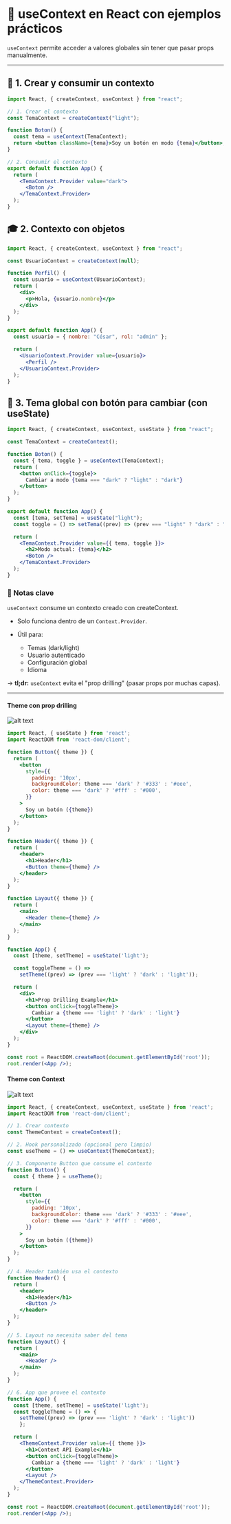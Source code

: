 # 📘 useContext en React con ejemplos prácticos

`useContext` permite acceder a valores globales sin tener que pasar props manualmente.

---

## 🧠 1. Crear y consumir un contexto

```jsx
import React, { createContext, useContext } from "react";

// 1. Crear el contexto
const TemaContext = createContext("light");

function Boton() {
  const tema = useContext(TemaContext);
  return <button className={tema}>Soy un botón en modo {tema}</button>;
}

// 2. Consumir el contexto
export default function App() {
  return (
    <TemaContext.Provider value="dark">
      <Boton />
    </TemaContext.Provider>
  );
}
```

## 🎓 2. Contexto con objetos

```jsx
import React, { createContext, useContext } from "react";

const UsuarioContext = createContext(null);

function Perfil() {
  const usuario = useContext(UsuarioContext);
  return (
    <div>
      <p>Hola, {usuario.nombre}</p>
    </div>
  );
}

export default function App() {
  const usuario = { nombre: "César", rol: "admin" };

  return (
    <UsuarioContext.Provider value={usuario}>
      <Perfil />
    </UsuarioContext.Provider>
  );
}
```

## 💼 3. Tema global con botón para cambiar (con useState)

```jsx
import React, { createContext, useContext, useState } from "react";

const TemaContext = createContext();

function Boton() {
  const { tema, toggle } = useContext(TemaContext);
  return (
    <button onClick={toggle}>
      Cambiar a modo {tema === "dark" ? "light" : "dark"}
    </button>
  );
}

export default function App() {
  const [tema, setTema] = useState("light");
  const toggle = () => setTema((prev) => (prev === "light" ? "dark" : "light"));

  return (
    <TemaContext.Provider value={{ tema, toggle }}>
      <h2>Modo actual: {tema}</h2>
      <Boton />
    </TemaContext.Provider>
  );
}
```

### 📌 Notas clave

`useContext` consume un contexto creado con createContext.

- Solo funciona dentro de un `Context.Provider`.

- Útil para:

  - Temas (dark/light)
  - Usuario autenticado
  - Configuración global
  - Idioma

-> **tl;dr:** `useContext` evita el "prop drilling" (pasar props por muchas capas).

---

#### Theme con prop drilling

![alt text](image.png)

```jsx
import React, { useState } from 'react';
import ReactDOM from 'react-dom/client';

function Button({ theme }) {
  return (
    <button
      style={{
        padding: '10px',
        backgroundColor: theme === 'dark' ? '#333' : '#eee',
        color: theme === 'dark' ? '#fff' : '#000',
      }}
    >
      Soy un botón ({theme})
    </button>
  );
}

function Header({ theme }) {
  return (
    <header>
      <h1>Header</h1>
      <Button theme={theme} />
    </header>
  );
}

function Layout({ theme }) {
  return (
    <main>
      <Header theme={theme} />
    </main>
  );
}

function App() {
  const [theme, setTheme] = useState('light');

  const toggleTheme = () =>
    setTheme((prev) => (prev === 'light' ? 'dark' : 'light'));

  return (
    <div>
      <h1>Prop Drilling Example</h1>
      <button onClick={toggleTheme}>
        Cambiar a {theme === 'light' ? 'dark' : 'light'}
      </button>
      <Layout theme={theme} />
    </div>
  );
}

const root = ReactDOM.createRoot(document.getElementById('root'));
root.render(<App />);
```

#### Theme con Context

![alt text](image-1.png)

```jsx
import React, { createContext, useContext, useState } from 'react';
import ReactDOM from 'react-dom/client';

// 1. Crear contexto
const ThemeContext = createContext();

// 2. Hook personalizado (opcional pero limpio)
const useTheme = () => useContext(ThemeContext);

// 3. Componente Button que consume el contexto
function Button() {
  const { theme } = useTheme();

  return (
    <button
      style={{
        padding: '10px',
        backgroundColor: theme === 'dark' ? '#333' : '#eee',
        color: theme === 'dark' ? '#fff' : '#000',
      }}
    >
      Soy un botón ({theme})
    </button>
  );
}

// 4. Header también usa el contexto
function Header() {
  return (
    <header>
      <h1>Header</h1>
      <Button />
    </header>
  );
}

// 5. Layout no necesita saber del tema
function Layout() {
  return (
    <main>
      <Header />
    </main>
  );
}

// 6. App que provee el contexto
function App() {
  const [theme, setTheme] = useState('light');
  const toggleTheme = () => {
    setTheme((prev) => (prev === 'light' ? 'dark' : 'light'))
    };

  return (
    <ThemeContext.Provider value={{ theme }}>
      <h1>Context API Example</h1>
      <button onClick={toggleTheme}>
        Cambiar a {theme === 'light' ? 'dark' : 'light'}
      </button>
      <Layout />
    </ThemeContext.Provider>
  );
}

const root = ReactDOM.createRoot(document.getElementById('root'));
root.render(<App />);
```
